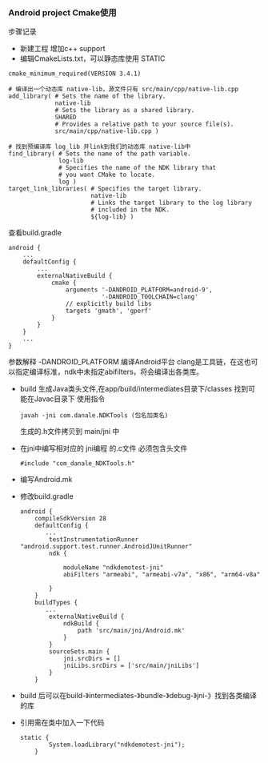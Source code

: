 ### Android project Cmake使用



步骤记录

* 新建工程 增加c++ support
* 编辑CmakeLists.txt，可以静态库使用 STATIC

```
cmake_minimum_required(VERSION 3.4.1)

# 编译出一个动态库 native-lib，源文件只有 src/main/cpp/native-lib.cpp
add_library( # Sets the name of the library.
             native-lib
             # Sets the library as a shared library.
             SHARED
             # Provides a relative path to your source file(s).
             src/main/cpp/native-lib.cpp )

# 找到预编译库 log_lib 并link到我们的动态库 native-lib中
find_library( # Sets the name of the path variable.
              log-lib
              # Specifies the name of the NDK library that
              # you want CMake to locate.
              log )
target_link_libraries( # Specifies the target library.
                       native-lib
                       # Links the target library to the log library
                       # included in the NDK.
                       ${log-lib} )
```

查看build.gradle

```
android {
    ...
    defaultConfig {
        ...
        externalNativeBuild {
            cmake {
                arguments '-DANDROID_PLATFORM=android-9',
                          '-DANDROID_TOOLCHAIN=clang'
                // explicitly build libs
                targets 'gmath', 'gperf'
            }
        }
    }
    ...
}
```

参数解释 -DANDROID_PLATFORM 编译Android平台 clang是工具链，在这也可以指定编译标准，ndk中未指定abifilters，将会编译出各类库。

* build 生成Java类头文件,在app/build/intermediates目录下/classes        找到可能在Javac目录下 使用指令

  ```
  javah -jni com.danale.NDKTools (包名加类名)
  ```

  生成的.h文件拷贝到 main/jni 中

* 在jni中编写相对应的 jni编程 的.c文件 必须包含头文件

  ```
  #include "com_danale_NDKTools.h"
  ```

* 编写Android.mk

* 修改build.gradle

  ```
  android {
      compileSdkVersion 28
      defaultConfig {
         ...
          testInstrumentationRunner "android.support.test.runner.AndroidJUnitRunner"
          ndk {
  
              moduleName "ndkdemotest-jni"
              abiFilters "armeabi", "armeabi-v7a", "x86", "arm64-v8a"
  
          }
      }
      buildTypes {
         ...
          externalNativeBuild {
              ndkBuild {
                  path 'src/main/jni/Android.mk'
              }
          }
          sourceSets.main {
              jni.srcDirs = []
              jniLibs.srcDirs = ['src/main/jniLibs']
          }
      }
  ```

  

* build 后可以在build-》intermediates-》bundle-》debug-》jni-》找到各类编译的库

* 引用需在类中加入一下代码

  ```
  static {
          System.loadLibrary("ndkdemotest-jni");
      }
  ```

  